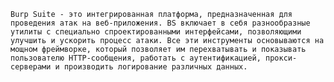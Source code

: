 	Burp Suite - это интегрированная платформа, предназначенная для проведения атак на веб-приложения. BS включает в себя разнообразные утилиты с специально спроектированными интерфейсами, позволяющими улучшить и ускорить процесс атаки. Все эти инструменты основываются на мощном фреймворке, который позволяет им перехватывать и показывать пользователю HTTP-сообщения, работать с аутентификацией, прокси-серверами и производить логирование различных данных.
